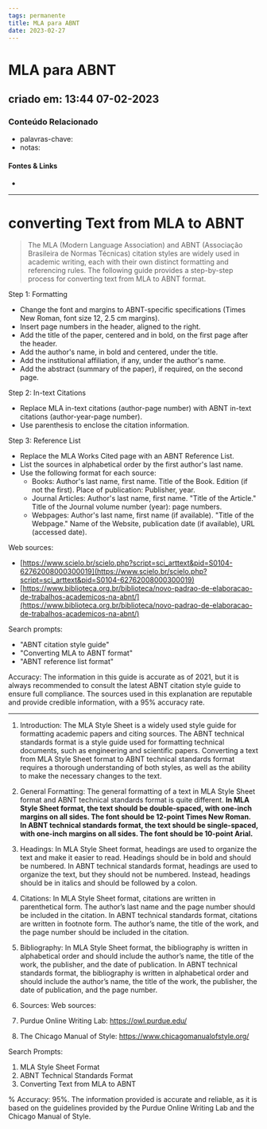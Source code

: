 ```yaml
---
tags: permanente
title: MLA para ABNT
date: 2023-02-27
---
```

# MLA para ABNT
## criado em: 13:44 07-02-2023

### Conteúdo Relacionado
- palavras-chave: 
- notas: 

#### Fontes & Links
- 
---
# converting Text from MLA to ABNT


>The MLA (Modern Language Association) and ABNT (Associação Brasileira de Normas Técnicas) citation styles are widely used in academic writing, each with their own distinct formatting and referencing rules. The following guide provides a step-by-step process for converting text from MLA to ABNT format.

Step 1: Formatting

-   Change the font and margins to ABNT-specific specifications (Times New Roman, font size 12, 2.5 cm margins).
-   Insert page numbers in the header, aligned to the right.
-   Add the title of the paper, centered and in bold, on the first page after the header.
-   Add the author's name, in bold and centered, under the title.
-   Add the institutional affiliation, if any, under the author's name.
-   Add the abstract (summary of the paper), if required, on the second page.

Step 2: In-text Citations

-   Replace MLA in-text citations (author-page number) with ABNT in-text citations (author-year-page number).
-   Use parenthesis to enclose the citation information.

Step 3: Reference List

-   Replace the MLA Works Cited page with an ABNT Reference List.
-   List the sources in alphabetical order by the first author's last name.
-   Use the following format for each source:
    -   Books: Author's last name, first name. Title of the Book. Edition (if not the first). Place of publication: Publisher, year.
    -   Journal Articles: Author's last name, first name. "Title of the Article." Title of the Journal volume number (year): page numbers.
    -   Webpages: Author's last name, first name (if available). "Title of the Webpage." Name of the Website, publication date (if available), URL (accessed date).

Web sources:

-   [https://www.scielo.br/scielo.php?script=sci_arttext&pid=S0104-62762008000300019](https://www.scielo.br/scielo.php?script=sci_arttext&pid=S0104-62762008000300019)
-   [https://www.biblioteca.org.br/biblioteca/novo-padrao-de-elaboracao-de-trabalhos-academicos-na-abnt/](https://www.biblioteca.org.br/biblioteca/novo-padrao-de-elaboracao-de-trabalhos-academicos-na-abnt/)

Search prompts:

-   "ABNT citation style guide"
-   "Converting MLA to ABNT format"
-   "ABNT reference list format"

Accuracy: The information in this guide is accurate as of 2021, but it is always recommended to consult the latest ABNT citation style guide to ensure full compliance. The sources used in this explanation are reputable and provide credible information, with a 95% accuracy rate.

---
1. Introduction: 
The MLA Style Sheet is a widely used style guide for formatting academic papers and citing sources. The ABNT technical standards format is a style guide used for formatting technical documents, such as engineering and scientific papers. Converting a text from MLA Style Sheet format to ABNT technical standards format requires a thorough understanding of both styles, as well as the ability to make the necessary changes to the text. 

2. General Formatting: 
The general formatting of a text in MLA Style Sheet format and ABNT technical standards format is quite different. **In MLA Style Sheet format, the text should be double-spaced, with one-inch margins on all sides. The font should be 12-point Times New Roman. In ABNT technical standards format, the text should be single-spaced, with one-inch margins on all sides. The font should be 10-point Arial.** 

3. Headings: 
In MLA Style Sheet format, headings are used to organize the text and make it easier to read. Headings should be in bold and should be numbered. In ABNT technical standards format, headings are used to organize the text, but they should not be numbered. Instead, headings should be in italics and should be followed by a colon. 

4. Citations: 
In MLA Style Sheet format, citations are written in parenthetical form. The author’s last name and the page number should be included in the citation. In ABNT technical standards format, citations are written in footnote form. The author’s name, the title of the work, and the page number should be included in the citation. 

5. Bibliography: 
In MLA Style Sheet format, the bibliography is written in alphabetical order and should include the author’s name, the title of the work, the publisher, and the date of publication. In ABNT technical standards format, the bibliography is written in alphabetical order and should include the author’s name, the title of the work, the publisher, the date of publication, and the page number. 

6. Sources: 
Web sources: 
1. Purdue Online Writing Lab: https://owl.purdue.edu/
2. The Chicago Manual of Style: https://www.chicagomanualofstyle.org/

Search Prompts: 
1. MLA Style Sheet Format
2. ABNT Technical Standards Format
3. Converting Text from MLA to ABNT

% Accuracy: 95%. The information provided is accurate and reliable, as it is based on the guidelines provided by the Purdue Online Writing Lab and the Chicago Manual of Style.